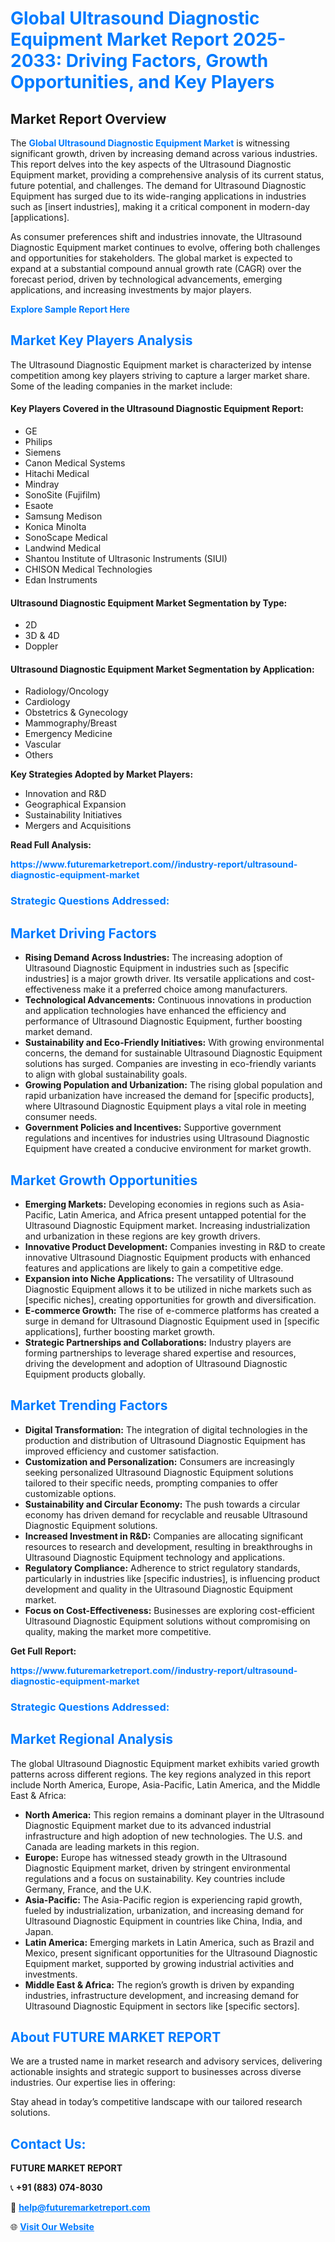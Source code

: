 <h1 style="color: #007BFF;">Global Ultrasound Diagnostic Equipment Market Report 2025-2033: Driving Factors, Growth Opportunities, and Key Players</h1>

<section id="overview">
<h2>Market Report Overview</h2>
<p>The <a href="https://www.futuremarketreport.com//industry-report/ultrasound-diagnostic-equipment-market" style="color: #007BFF; text-decoration: none;"><strong>Global Ultrasound Diagnostic Equipment Market</strong></a> is witnessing significant growth, driven by increasing demand across various industries. This report delves into the key aspects of the Ultrasound Diagnostic Equipment market, providing a comprehensive analysis of its current status, future potential, and challenges. The demand for Ultrasound Diagnostic Equipment has surged due to its wide-ranging applications in industries such as [insert industries], making it a critical component in modern-day [applications].</p>
<p>As consumer preferences shift and industries innovate, the Ultrasound Diagnostic Equipment market continues to evolve, offering both challenges and opportunities for stakeholders. The global market is expected to expand at a substantial compound annual growth rate (CAGR) over the forecast period, driven by technological advancements, emerging applications, and increasing investments by major players.</p>
</section>

<section id="overview">
<p><a href="https://www.futuremarketreport.com//request-sample/reportId=52015" style="color: #007BFF; text-decoration: none;"><strong>Explore Sample Report Here</strong></a></p>
</section>

<section id="key-players">
<h2 style="color: #007BFF;">Market Key Players Analysis</h2>
<p>The Ultrasound Diagnostic Equipment market is characterized by intense competition among key players striving to capture a larger market share. Some of the leading companies in the market include:</p>
<h4>Key Players Covered in the Ultrasound Diagnostic Equipment Report:</h4>
<ul><li>GE</li><li>Philips</li><li>Siemens</li><li>Canon Medical Systems</li><li>Hitachi Medical</li><li>Mindray</li><li>SonoSite (Fujifilm)</li><li>Esaote</li><li>Samsung Medison</li><li>Konica Minolta</li><li>SonoScape Medical</li><li>Landwind Medical</li><li>Shantou Institute of Ultrasonic Instruments (SIUI)</li><li>CHISON Medical Technologies</li><li>Edan Instruments</li></ul>
<h4>Ultrasound Diagnostic Equipment Market Segmentation by Type:</h4>
<ul><li>2D</li><li>3D &amp; 4D</li><li>Doppler</li></ul>

<h4>Ultrasound Diagnostic Equipment Market Segmentation by Application:</h4>
<ul><li>Radiology/Oncology</li><li>Cardiology</li><li>Obstetrics &amp; Gynecology</li><li>Mammography/Breast</li><li>Emergency Medicine</li><li>Vascular</li><li>Others</li></ul>
<p><strong>Key Strategies Adopted by Market Players:</strong></p>
<ul>
<li>Innovation and R&D</li>
<li>Geographical Expansion</li>
<li>Sustainability Initiatives</li>
<li>Mergers and Acquisitions</li>
</ul>
</section>

<section>
<p><strong>Read Full Analysis: </strong></p><a href="https://www.futuremarketreport.com//industry-report/ultrasound-diagnostic-equipment-market" style="color: #007BFF; text-decoration: none;"><strong>https://www.futuremarketreport.com//industry-report/ultrasound-diagnostic-equipment-market</strong></a>
<h3 style="color: #007BFF;">Strategic Questions Addressed:</h3>
</section>

<section id="driving-factors">
<h2 style="color: #007BFF;">Market Driving Factors</h2>
<ul>
<li><strong>Rising Demand Across Industries:</strong> The increasing adoption of Ultrasound Diagnostic Equipment in industries such as [specific industries] is a major growth driver. Its versatile applications and cost-effectiveness make it a preferred choice among manufacturers.</li>
<li><strong>Technological Advancements:</strong> Continuous innovations in production and application technologies have enhanced the efficiency and performance of Ultrasound Diagnostic Equipment, further boosting market demand.</li>
<li><strong>Sustainability and Eco-Friendly Initiatives:</strong> With growing environmental concerns, the demand for sustainable Ultrasound Diagnostic Equipment solutions has surged. Companies are investing in eco-friendly variants to align with global sustainability goals.</li>
<li><strong>Growing Population and Urbanization:</strong> The rising global population and rapid urbanization have increased the demand for [specific products], where Ultrasound Diagnostic Equipment plays a vital role in meeting consumer needs.</li>
<li><strong>Government Policies and Incentives:</strong> Supportive government regulations and incentives for industries using Ultrasound Diagnostic Equipment have created a conducive environment for market growth.</li>
</ul>
</section>

<section id="growth-opportunities">
<h2 style="color: #007BFF;">Market Growth Opportunities</h2>
<ul>
<li><strong>Emerging Markets:</strong> Developing economies in regions such as Asia-Pacific, Latin America, and Africa present untapped potential for the Ultrasound Diagnostic Equipment market. Increasing industrialization and urbanization in these regions are key growth drivers.</li>
<li><strong>Innovative Product Development:</strong> Companies investing in R&D to create innovative Ultrasound Diagnostic Equipment products with enhanced features and applications are likely to gain a competitive edge.</li>
<li><strong>Expansion into Niche Applications:</strong> The versatility of Ultrasound Diagnostic Equipment allows it to be utilized in niche markets such as [specific niches], creating opportunities for growth and diversification.</li>
<li><strong>E-commerce Growth:</strong> The rise of e-commerce platforms has created a surge in demand for Ultrasound Diagnostic Equipment used in [specific applications], further boosting market growth.</li>
<li><strong>Strategic Partnerships and Collaborations:</strong> Industry players are forming partnerships to leverage shared expertise and resources, driving the development and adoption of Ultrasound Diagnostic Equipment products globally.</li>
</ul>
</section>

<section id="trending-factors">
<h2 style="color: #007BFF;">Market Trending Factors</h2>
<ul>
<li><strong>Digital Transformation:</strong> The integration of digital technologies in the production and distribution of Ultrasound Diagnostic Equipment has improved efficiency and customer satisfaction.</li>
<li><strong>Customization and Personalization:</strong> Consumers are increasingly seeking personalized Ultrasound Diagnostic Equipment solutions tailored to their specific needs, prompting companies to offer customizable options.</li>
<li><strong>Sustainability and Circular Economy:</strong> The push towards a circular economy has driven demand for recyclable and reusable Ultrasound Diagnostic Equipment solutions.</li>
<li><strong>Increased Investment in R&D:</strong> Companies are allocating significant resources to research and development, resulting in breakthroughs in Ultrasound Diagnostic Equipment technology and applications.</li>
<li><strong>Regulatory Compliance:</strong> Adherence to strict regulatory standards, particularly in industries like [specific industries], is influencing product development and quality in the Ultrasound Diagnostic Equipment market.</li>
<li><strong>Focus on Cost-Effectiveness:</strong> Businesses are exploring cost-efficient Ultrasound Diagnostic Equipment solutions without compromising on quality, making the market more competitive.</li>
</ul>
</section>

<section>
<p><strong>Get Full Report: </strong></p><a href="https://www.futuremarketreport.com//industry-report/ultrasound-diagnostic-equipment-market" style="color: #007BFF; text-decoration: none;"><strong>https://www.futuremarketreport.com//industry-report/ultrasound-diagnostic-equipment-market</strong></a>
<h3 style="color: #007BFF;">Strategic Questions Addressed:</h3>
</section>


<section id="regional-analysis">
<h2 style="color: #007BFF;">Market Regional Analysis</h2>
<p>The global Ultrasound Diagnostic Equipment market exhibits varied growth patterns across different regions. The key regions analyzed in this report include North America, Europe, Asia-Pacific, Latin America, and the Middle East & Africa:</p>
<ul>
<li><strong>North America:</strong> This region remains a dominant player in the Ultrasound Diagnostic Equipment market due to its advanced industrial infrastructure and high adoption of new technologies. The U.S. and Canada are leading markets in this region.</li>
<li><strong>Europe:</strong> Europe has witnessed steady growth in the Ultrasound Diagnostic Equipment market, driven by stringent environmental regulations and a focus on sustainability. Key countries include Germany, France, and the U.K.</li>
<li><strong>Asia-Pacific:</strong> The Asia-Pacific region is experiencing rapid growth, fueled by industrialization, urbanization, and increasing demand for Ultrasound Diagnostic Equipment in countries like China, India, and Japan.</li>
<li><strong>Latin America:</strong> Emerging markets in Latin America, such as Brazil and Mexico, present significant opportunities for the Ultrasound Diagnostic Equipment market, supported by growing industrial activities and investments.</li>
<li><strong>Middle East & Africa:</strong> The region’s growth is driven by expanding industries, infrastructure development, and increasing demand for Ultrasound Diagnostic Equipment in sectors like [specific sectors].</li>
</ul>
</section>

<footer>
<h2 style="color: #007BFF;">About FUTURE MARKET REPORT</h2>
<p>We are a trusted name in market research and advisory services, delivering actionable insights and strategic support to businesses across diverse industries. Our expertise lies in offering:</p>

<p>Stay ahead in today’s competitive landscape with our tailored research solutions.</p>

<h2 style="color: #007BFF;">Contact Us:</h2>
<p><strong>FUTURE MARKET REPORT</strong></p>
<p>📞 <strong>+91 (883) 074-8030</strong></p>
<p>📧 <strong><a href="mailto:help@futuremarketreport.com" style="color: #007BFF;">help@futuremarketreport.com</a></strong></p>
<p>🌐 <strong><a href="https://www.futuremarketreport.com/" style="color: #007BFF;">Visit Our Website</a></strong></p>
</footer>